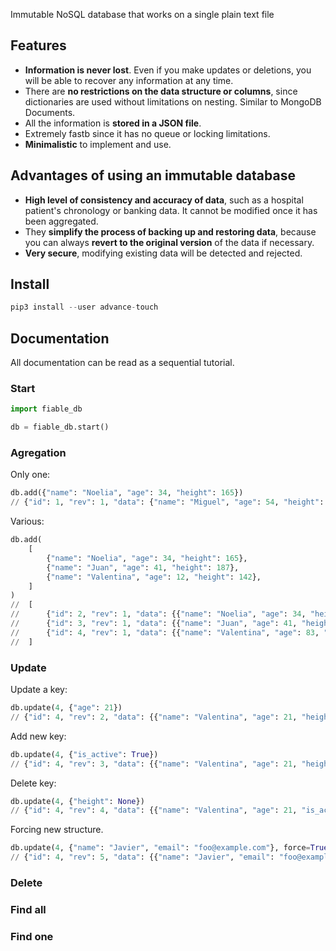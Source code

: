 Immutable NoSQL database that works on a single plain text file

## Features

- **Information is never lost**. Even if you make updates or deletions, you will be able to recover any information at any time.
- There are **no restrictions on the data structure or columns**, since dictionaries are used without limitations on nesting. Similar to MongoDB Documents.
- All the information is **stored in a JSON file**.
- Extremely fastb since it has no queue or locking limitations.
- **Minimalistic** to implement and use.

## Advantages of using an immutable database

- **High level of consistency and accuracy of data**, such as a hospital patient's chronology or banking data. It cannot be modified once it has been aggregated.
- They **simplify the process of backing up and restoring data**, because you can always **revert to the original version** of the data if necessary.
- **Very secure**, modifying existing data will be detected and rejected.

## Install

```python
pip3 install --user advance-touch
```

## Documentation

All documentation can be read as a sequential tutorial.

### Start

```python
import fiable_db

db = fiable_db.start()
```

### Agregation

Only one:

```python
db.add({"name": "Noelia", "age": 34, "height": 165})
// {"id": 1, "rev": 1, "data": {"name": "Miguel", "age": 54, "height": 155}}
```

Various:

```python
db.add(
    [
        {"name": "Noelia", "age": 34, "height": 165},
        {"name": "Juan", "age": 41, "height": 187},
        {"name": "Valentina", "age": 12, "height": 142},
    ]
)
//  [
//      {"id": 2, "rev": 1, "data": {{"name": "Noelia", "age": 34, "height": 165}},
//      {"id": 3, "rev": 1, "data": {{"name": "Juan", "age": 41, "height": 187}},
//      {"id": 4, "rev": 1, "data": {{"name": "Valentina", "age": 83, "height": 172}},
//  ]
```

### Update

Update a key:

```python
db.update(4, {"age": 21})
// {"id": 4, "rev": 2, "data": {{"name": "Valentina", "age": 21, "height": 172}}
```

Add new key:

```python
db.update(4, {"is_active": True})
// {"id": 4, "rev": 3, "data": {{"name": "Valentina", "age": 21, "height": 172, "is_active": True}}
```

Delete key:

```python
db.update(4, {"height": None})
// {"id": 4, "rev": 4, "data": {{"name": "Valentina", "age": 21, "is_active": True}}
```

Forcing new structure.

```python
db.update(4, {"name": "Javier", "email": "foo@example.com"}, force=True)
// {"id": 4, "rev": 5, "data": {{"name": "Javier", "email": "foo@example.com"}}
```

### Delete

### Find all

### Find one

